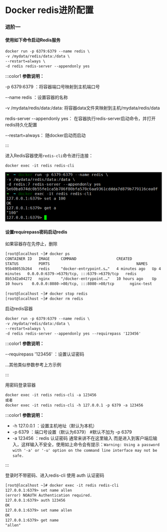# Docker redis进阶配置

### 进阶一

#### 使用如下命令启动Redis服务

```shell
docker run -p 6379:6379 --name redis \
-v /mydata/redis/data:/data \
--restart=always \
-d redis redis-server --appendonly yes
```

:::color1
**参数说明：**

-p 6379:6379 ：将容器端口号映射到主机端口号

--name redis ：设置容器的名称

-v /mydata/redis/data:/data: 将容器data文件夹映射到主机/mydata/redis/data

redis-server --appendonly yes： 在容器执行redis-server启动命令，并打开redis持久化配置

--restart=always： 随docker启动而启动

:::

进入Redis容器使用`redis-cli`命令进行连接：

```shell
docker exec -it redis redis-cli
```

![](../assets/advanced/mall_linux_deploy_new_01.bc3b0cc9.png)

#### 设置requirepass密码启动redis
如果容器存在先停止，删除

```shell
[root@localhost ~]# docker ps
CONTAINER ID   IMAGE     COMMAND                  CREATED         STATUS         PORTS                                       NAMES
95b48053b264   redis     "docker-entrypoint.s…"   4 minutes ago   Up 4 minutes   0.0.0.0:6379->6379/tcp, :::6379->6379/tcp   redis
8b53d2a04272   nginx     "/docker-entrypoint.…"   10 hours ago    Up 10 hours    0.0.0.0:8080->80/tcp, :::8080->80/tcp       nginx-test

[root@localhost ~]# docker stop redis
[root@localhost ~]# docker rm redis
```

启动redis容器

```shell
docker run -p 6379:6379 --name redis \
-v /mydata/redis/data:/data \
--restart=always \
-d redis redis-server --appendonly yes --requirepass '123456'
```

:::color1
**参数说明：**

--requirepass '123456' ：设置认证密码

...其他类似参数参考上方示例

:::

用密码登录容器

```shell
docker exec -it redis redis-cli -a 123456
或者
docker exec -it redis redis-cli -h 127.0.0.1 -p 6379 -a 123456
```

:::color1
**参数说明：**

+ -h 127.0.0.1 ：设置主机地址（默认为本机）
+ -p 6379 ：端口号设置（默认为6379） #默认不加为 -p 6379
+ -a 123456 ：redis 认证密码 通常来讲不在这里输入 而是进入到客户端后输入，这样输入不安全，使用如上命令会有提示：`Warning: Using a password with '-a' or '-u' option on the command line interface may not be safe.`

:::

登录时不带密码、进入redis-cli 使用 auth 认证密码

```shell
[root@localhost ~]# docker exec -it redis redis-cli
127.0.0.1:6379> set name allen
(error) NOAUTH Authentication required.
127.0.0.1:6379> auth 123456
OK
127.0.0.1:6379> set name allen
OK
127.0.0.1:6379> get name
"allen"
```

